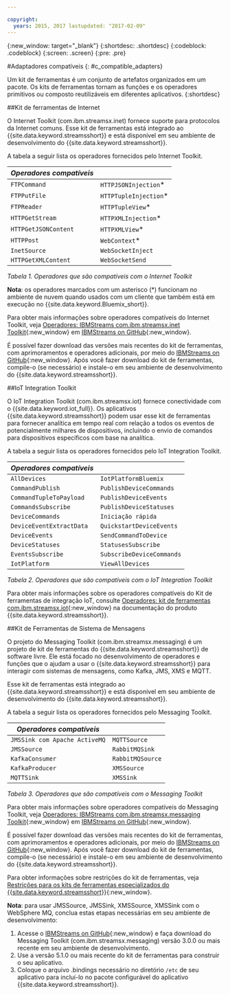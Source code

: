 ```yaml
---

copyright:
  years: 2015, 2017 lastupdated: "2017-02-09"
---
```


<!-- Attribute definitions --> 
{:new_window: target="_blank"}
{:shortdesc: .shortdesc}
{:codeblock: .codeblock}
{:screen: .screen}
{:pre: .pre}

#Adaptadores compatíveis
{: #c_compatible_adapters}


Um kit de ferramentas é um conjunto de artefatos organizados em um pacote. Os kits de ferramentas tornam
as funções e os operadores primitivos ou composto reutilizáveis em diferentes aplicativos.
{:shortdesc}

##Kit de ferramentas de Internet

O Internet Toolkit (com.ibm.streamsx.inet) fornece suporte para protocolos da Internet comuns. Esse kit de ferramentas está integrado ao {{site.data.keyword.streamsshort}} e está disponível em seu ambiente
de desenvolvimento do {{site.data.keyword.streamsshort}}.

A tabela a seguir lista os operadores fornecidos pelo Internet Toolkit.


| ***Operadores compatíveis*** | 							           |
| ---------------------------| ----------------------- |
| `FTPCommand` 	   		 	     |	`HTTPJSONInjection`*   | 	 	 	
|  `FTPPutFile`				       |	`HTTPTupleInjection`*	 |
| `FTPReader`    	 		       | 	`HTTPTupleView`*		   |
| `HTTPGetStream`			       | 	`HTTPXMLInjection`*		 |
| `HTTPGetJSONContent`	 	   |  `HTTPXMLView`*			 	 |
| `HTTPPost`				         |  `WebContext`*				   |
| `InetSource`				       |  `WebSocketInject`			 |
| `HTTPGetXMLContent`		     |  `WebSocketSend`			 	 |

*Tabela 1. Operadores que são compatíveis com o Internet Toolkit*

**Nota**: os operadores marcados com um asterisco (*) funcionam no ambiente de nuvem quando usados com um cliente que também está em
execução no {{site.data.keyword.Bluemix_short}}.

Para obter mais informações sobre operadores compatíveis do Internet Toolkit, veja
[Operadores: IBMStreams com.ibm.streamsx.inet
Toolkit](http://ibmstreams.github.io/streamsx.inet/com.ibm.streamsx.inet/doc/spldoc/html/toolkits/ix$Operator.html){:new_window} em [IBMStreams on GitHub](https://github.com/IBMStreams){:new_window}.

É possível fazer download das versões mais recentes do kit de ferramentas, com aprimoramentos e
operadores adicionais, por meio do [IBMStreams on GitHub](https://github.com/IBMStreams){:new_window}. Após você fazer download do kit de
ferramentas, compile-o (se necessário) e instale-o em seu ambiente de desenvolvimento do {{site.data.keyword.streamsshort}}.

##IoT Integration Toolkit

O IoT Integration Toolkit (com.ibm.streamsx.iot) fornece conectividade com o {{site.data.keyword.iot_full}}. Os
aplicativos {{site.data.keyword.streamsshort}} podem usar esse kit de ferramentas para fornecer analítica em tempo real com relação a todos os eventos de
potencialmente milhares de dispositivos, incluindo o envio de comandos para dispositivos específicos com base na analítica.

A tabela a seguir lista os operadores fornecidos pelo IoT Integration Toolkit.


| ***Operadores compatíveis*** | 							               |
| ---------------------------| --------------------------- |
| `AllDevices` 	   			     |	`IotPlatformBluemix`  		 | 	 	 	
| `CommandPublish`		 	     |	`PublishDeviceCommands`		 |
| `CommandTupleToPayload`	   | 	`PublishDeviceEvents`	 	   |
| `CommandsSubscribe`	 	     | 	`PublishDeviceStatuses`		 |
| `DeviceCommands`	 	 	     |  `Iniciação rápida`				       |
| `DeviceEventExtractData`	 |  `QuickstartDeviceEvents`	 |
| `DeviceEvents`			       |  `SendCommandToDevice`		   |
| `DeviceStatuses`		 	     |  `StatusesSubscribe`			   |
| `EventsSubscribe`			     |  `SubscribeDeviceCommands`	 |
| `IotPlatform`				       |  `ViewAllDevices`			     |

*Tabela 2. Operadores que são compatíveis com o IoT Integration Toolkit*

Para obter mais informações sobre os operadores compatíveis do Kit de ferramentas de integração IoT, consulte
[Operadores: kit de ferramentas
com.ibm.streamsx.iot](http://www.ibm.com/support/knowledgecenter/SSCRJU_4.2.0/com.ibm.streams.toolkits.doc/spldoc/dita/tk$com.ibm.streamsx.iot/ix$Operator.html?lang=en){:new_window} na documentação do produto {{site.data.keyword.streamsshort}}.

##Kit de Ferramentas de Sistema de Mensagens

O projeto do Messaging Toolkit (com.ibm.streamsx.messaging) é um projeto de kit de ferramentas do {{site.data.keyword.streamsshort}} de software livre. Ele
está focado no desenvolvimento de operadores e funções que o ajudam a usar o {{site.data.keyword.streamsshort}} para interagir com sistemas de mensagens, como
Kafka, JMS, XMS e MQTT. 

Esse kit de ferramentas está integrado ao {{site.data.keyword.streamsshort}} e está disponível em seu ambiente de desenvolvimento do
{{site.data.keyword.streamsshort}}.

A tabela a seguir lista os operadores fornecidos pelo Messaging Toolkit.


| ***Operadores compatíveis*** 		    | 						       |
| ---------------------------------	| ------------------ |
| `JMSSink com Apache ActiveMQ`   	|	`MQTTSource`  	   | 	 	 	
| `JMSSource`		 	 			            |	`RabbitMQSink`		 |
| `KafkaConsumer`	 				          | `RabbitMQSource`	 |
| `KafkaProducer`	 	 			          | `XMSSource`	       |
| `MQTTSink`	 	 	 			            |  `XMSSink`				 |

*Tabela 3. Operadores que são compatíveis com o Messaging Toolkit*

Para obter mais informações sobre operadores compatíveis do Messaging Toolkit, veja
[Operadores: IBMStreams
com.ibm.streamsx.messaging Toolkit](http://ibmstreams.github.io/streamsx.messaging/com.ibm.streamsx.messaging/doc/spldoc/html/toolkits/ix$Operator.html){:new_window} em [IBMStreams on GitHub](https://github.com/IBMStreams){:new_window}.

É possível fazer download das versões mais recentes do kit de ferramentas, com aprimoramentos e operadores adicionais, por meio do
[IBMStreams on GitHub](https://github.com/IBMStreams){:new_window}. Após você fazer download do kit de ferramentas, compile-o (se necessário) e
instale-o em seu ambiente de desenvolvimento do {{site.data.keyword.streamsshort}}.

Para obter informações sobre restrições do kit de ferramentas, veja
[Restrições
para os kits de ferramentas especializados do {{site.data.keyword.streamsshort}}](http://www.ibm.com/support/knowledgecenter/SSCRJU_4.2.0/com.ibm.streams.install.doc/doc/ibminfospherestreams-install-toolkit-restrictions.html){:new_window}.

**Nota**: para usar JMSSource, JMSSink, XMSSource, XMSSink com o WebSphere MQ, conclua estas etapas necessárias em seu ambiente de
desenvolvimento: 

1. Acesse o [IBMStreams on GitHub](https://github.com/IBMStreams){:new_window} e faça download do Messaging Toolkit
(com.ibm.streamsx.messaging) versão 3.0.0 ou mais recente em seu ambiente de desenvolvimento.
2. Use a versão 5.1.0 ou mais recente do kit de ferramentas para construir o seu aplicativo.
3. Coloque o arquivo .bindings necessário no diretório `/etc` de seu aplicativo para incluí-lo no pacote configurável do aplicativo
{{site.data.keyword.streamsshort}}.
